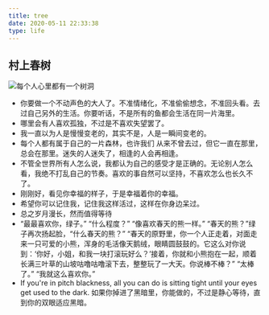 ```yaml
---
title: tree
date: 2020-05-11 22:33:38
type: life
---
```

## 村上春树
![每个人心里都有一个树洞](https://cdn.jsdelivr.net/gh/shinianzaijian/cdn/images/showntree.jpg)
* 你要做一个不动声色的大人了。不准情绪化，不准偷偷想念，不准回头看。去过自己另外的生活。你要听话，不是所有的鱼都会生活在同一片海里。
* 哪里会有人喜欢孤独，不过是不喜欢失望罢了。
* 我一直以为人是慢慢变老的，其实不是，人是一瞬间变老的。
* 每个人都有属于自己的一片森林，也许我们 从来不曾去过，但它一直在那里，总会在那里。迷失的人迷失了，相逢的人会再相逢。
* 不管全世界所有人怎么说，我都认为自己的感受才是正确的。无论别人怎么看，我绝不打乱自己的节奏。喜欢的事自然可以坚持，不喜欢怎么也长久不了。
* 刚刚好，看见你幸福的样子，于是幸福着你的幸福。
* 希望你可以记住我，记住我这样活过，这样在你身边呆过。
* 总之岁月漫长，然而值得等待
* “最最喜欢你，绿子。”
“什么程度？”
“像喜欢春天的熊一样。”
“春天的熊？”绿子再次扬起脸，“什么春天的熊？”
“春天的原野里，你一个人正走着，对面走来一只可爱的小熊，浑身的毛活像天鹅绒，眼睛圆鼓鼓的。它这么对你说到：‘你好，小姐，和我一块打滚玩好么？’接着，你就和小熊抱在一起，顺着长满三叶草的山坡咕噜咕噜滚下去，整整玩了一大天。你说棒不棒？”
“太棒了。”
“我就这么喜欢你。”
* If you're in pitch blackness, all you can do is sitting tight until your eyes get used to the dark.
如果你掉进了黑暗里，你能做的，不过是静心等待，直到你的双眼适应黑暗。